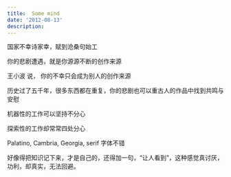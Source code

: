 ```yaml
---
title:  Some mind
date: '2012-08-13'
description:
---
```


国家不幸诗家幸，赋到沧桑句始工

你的悲剧遭遇，就是你源源不断的创作来源

王小波 说， 你的不幸只会成为别人的创作来源

历史过了五千年，很多东西都在重复，你的悲剧也可以重古人的作品中找到共鸣与安慰

机器性的工作可以坚持不分心

探索性的工作却常常四处分心


Palatino, Cambria, Georgia, serif 字体不错


好像得把知识记下来，才是自己的，还得加一句，“让人看到”，这种感觉真讨厌，
功利，却真实，无法回避。
